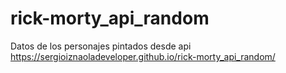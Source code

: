# rick-morty_api_random
Datos de los personajes pintados desde api
https://sergioiznaoladeveloper.github.io/rick-morty_api_random/
